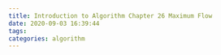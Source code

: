 ```yaml
---
title: Introduction to Algorithm Chapter 26 Maximum Flow
date: 2020-09-03 16:39:44
tags:
categories: algorithm
---
```

